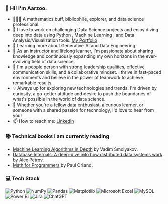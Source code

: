 ### 👋 Hi! I'm Aarzoo.

<!--
**aarzoochourasia/aarzoochourasia** is a ✨ _special_ ✨ repository because its `README.md` (this file) appears on your GitHub profile.
-->
- 👩🏻‍💻 A mathematics buff, bibliophile, explorer, and data science professional.<br/>
- 👯 I love to work on challenging Data Science projects and enjoy diving deep into data using Python , Machine Learning , and Data Analysis/Visualization tools. [My Portfolio](https://linktr.ee/aarzoo_chourasia)<br/>
- 🌱 Learning more about Generative AI and Data Engineering.<br/>
- 💼 As an instructor and lifelong learner, I'm passionate about sharing knowledge and continuously expanding my own horizons in the ever-evolving field of data science.<br/>
- 🌟 I'm a people person with strong leadership qualities, effective communication skills, and a collaborative mindset. I thrive in fast-paced environments and believe in the power of teamwork to achieve remarkable results.<br/>
- 💡 Always up for exploring new technologies and trends. I'm driven by curiosity, a go-getter attitude and desire to push the boundaries of what's possible in the world of data science.<br/>
- 🚀 Whether you're a fellow data enthusiast, a curious learner, or someone with a shared passion for technology, I'd love to hear from you!<br/>
- 📫 How to reach me: [LinkedIn](https://www.linkedin.com/in/aarzoo-chourasia-datascientist/)<br/>

### 📚 Technical books I am currently reading <br/>
- [Machine Learning Algorithms in Depth](https://www.goodreads.com/book/show/123183388-machine-learning-algorithms-in-depth) by Vadim Smolyakov.<br/>
- [Database Internals: A deep-dive into how distributed data systems work](https://www.goodreads.com/book/show/44647144-database-internals) by Alex Petrov. <br/>
- [Math for Programmers](https://www.goodreads.com/book/show/45361265-math-for-programmers) by Paul Orland. <br/>

### 💻 Tech Stack
![Python](https://img.shields.io/badge/python-3670A0?style=for-the-badge&logo=python&logoColor=ffdd54)
![NumPy](https://img.shields.io/badge/numpy-%23013243.svg?style=for-the-badge&logo=numpy&logoColor=white)
![Pandas](https://img.shields.io/badge/pandas-%23150458.svg?style=for-the-badge&logo=pandas&logoColor=white)
![Matplotlib](https://img.shields.io/badge/Matplotlib-%23013243.svg?style=for-the-badge&logo=Matplotlib&logoColor=white)
![Microsoft Excel](https://img.shields.io/badge/Microsoft_Excel-217346?style=for-the-badge&logo=microsoft-excel&logoColor=white)
![MySQL](https://img.shields.io/badge/mysql-4479A1.svg?style=for-the-badge&logo=mysql&logoColor=white)
![Power Bi](https://img.shields.io/badge/power_bi-F2C811?style=for-the-badge&logo=powerbi&logoColor=black)
![Jira](https://img.shields.io/badge/jira-%230A0FFF.svg?style=for-the-badge&logo=jira&logoColor=white)
![ChatGPT](https://img.shields.io/badge/chatGPT-74aa9c?style=for-the-badge&logo=openai&logoColor=white)

